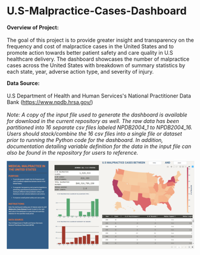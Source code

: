 # U.S-Malpractice-Cases-Dashboard

<b>Overview of Project:</b><br><br>
The goal of this project is to provide greater insight and transparency on the frequency and cost of malpractice cases in the United States
and to promote action towards better patient safety and care quality in U.S healthcare delivery. The dashboard showcases the number of malpractice cases across the United States with breakdown of summary statistics by each state, year, adverse action type, and severity of injury.

<b>Data Source:</b><br><br>
U.S Department of Health and Human Services's National Practitioner Data Bank (https://www.npdb.hrsa.gov/)<br><br>
<i>Note: A copy of the input file used to generate the dashboard is available for download in the current repository as well. The raw data has been partitioned into 16 separate csv files labeled NPDB2004_1 to NPDB2004_16. Users should stack/combine the 16 csv files into a single file or dataset prior to running the Python code for the dashboard. In addition, documentation detailing variable definition for the data in the input file can also be found in the repository for users to reference.</i>

![Example of U.S Malpractice Cases Dashboard](images/npdb_dashboard_pic.PNG)
